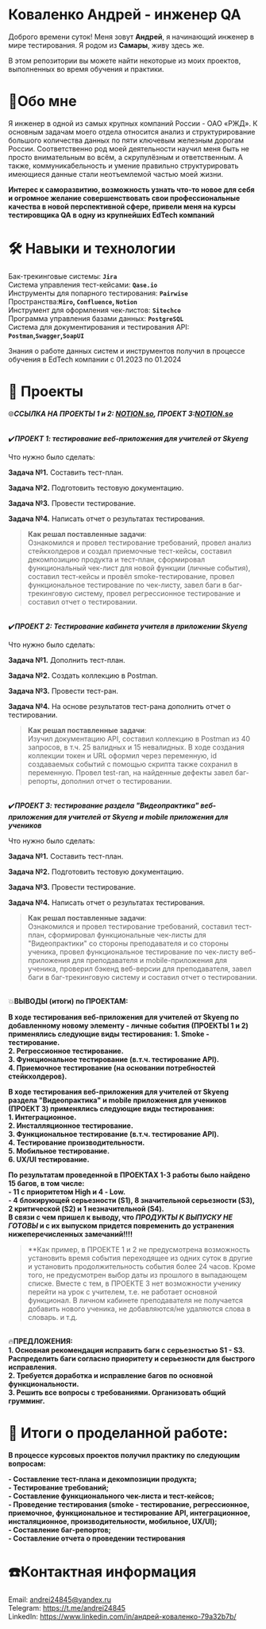 Коваленко Андрей - инженер QA  
===

Доброго времени суток! Меня зовут **Андрей**, я начинающий инженер в мире тестирования. Я родом из **Самары**, живу здесь же.  

В этом репозитории вы можете найти некоторые из моих проектов, выполненных во время обучения и практики.

🎯Обо мне
===
Я инженер в одной из самых крупных компаний России - ОАО «РЖД». К основным задачам моего отдела относится анализ и структурирование большого количества данных по пяти ключевым железным дорогам России. Соответственно род моей деятельности научил меня быть не просто внимательным во всём, а скрупулёзным и ответственным. А также, коммуникабельность и умение правильно структурировать имеющиеся данные стали неотъемлемой частью моей жизни.

**Интерес к саморазвитию, возможность узнать что-то новое для себя  и огромное желание совершенствовать свои профессиональные качества в новой перспективной сфере, привели меня на курсы тестировщика QA в одну из крупнейших EdTech компаний**

🛠️ Навыки и технологии
===

Бак-трекинговые системы: **`Jira`**    
Система управления тест-кейсами: **`Qase.io`**  
Инструменты для попарного тестирования: **`Pairwise`**  
Пространства:**`Miro`, `Confluence`, `Notion`**  
Инструмент для оформления чек-листов: **`Sitechco`**  
Программа управления базами данных: **`PostgreSQL`**  
Система для документирования и тестирования API: **`Postman`,`Swagger`,`SoapUI`**  

Знания о работе данных систем и инструментов получил в процессе обучения в EdTech компании с 01.2023 по 01.2024  

💼 Проекты  
===
🌐***ССЫЛКА НА ПРОЕКТЫ 1 и 2: [NOTION.so](https://abiding-pastry-af3.notion.site/b3ffe0061dff4d86ab18d4864316d18a?pvs=4), ПРОЕКТ 3:[NOTION.so](https://abiding-pastry-af3.notion.site/13059e56061a4c1c9e3629f6e536d56e?pvs=4)***
 
<br/>✔️***ПРОЕКТ 1: тестирование веб-приложения для учителей от Skyeng***

Что нужно было сделать:

**Задача №1.**  Составить тест-план.

**Задача №2.**  Подготовить тестовую документацию.  

**Задача №3.**  Провести тестирование.  

**Задача №4.**  Написать отчет о результатах тестирования. 

>**Как решал поставленные задачи**:  
Ознакомился и провел тестирование требований, провел анализ стейкхолдеров и создал приемочные тест-кейсы, составил декомпозицию продукта и тест-план, сформировал функциональный чек-лист для новой функции (личные события), составил тест-кейсы и провёл smoke-тестирование, провел функциональное тестирование по чек-листу, завел баги в баг-трекинговую систему, провел регрессионное тестирование и составил отчет о тестировании.  


<br/>✔️***ПРОЕКТ 2:  Тестирование кабинета учителя в приложении Skyeng***

Что нужно было сделать:

**Задача №1.** Дополнить тест-план. 

**Задача №2.** Создать коллекцию в Postman.  

**Задача №3.** Провести тест-ран. 

**Задача №4.** На основе результатов тест-рана дополнить отчет о тестировании.   

>**Как решал поставленные задачи**:  
Изучил документацию API, составил коллекцию в Postman из 40 запросов, в т.ч. 25 валидных и 15 невалидных. В ходе создания коллекции токен и URL оформил через переменную, id создаваемых событий с помощью скрипта также сохранил в переменную. Провел test-ran, на найденные дефекты завел баг-репорты, дополнил отчет о тестировании.  


<br/>✔️***ПРОЕКТ 3: тестирование раздела "Видеопрактика" веб-приложения для учителей от Skyeng и mobile приложения для учеников***

Что нужно было сделать:

**Задача №1.**  Составить тест-план.

**Задача №2.**  Подготовить тестовую документацию.  

**Задача №3.**  Провести тестирование.  

**Задача №4.**  Написать отчет о результатах тестирования. 

>**Как решал поставленные задачи**:  
Ознакомился и провел тестирование требований, составил тест-план, сформировал функциональные чек-листы для "Видеопрактики" со стороны преподавателя и со стороны ученика, провел функциональное тестирование по чек-листу веб-приложения для преподавателя и mobile-приложения для ученика, проверил бэкенд веб-версии для преподавателя, завел баги в баг-трекинговую систему и составил отчет о тестировании.  


<br/>💥**ВЫВОДЫ (итоги) по ПРОЕКТАМ:**

**В ходе тестирования веб-приложения для учителей от Skyeng по добавленному новому  элементу - личные события (ПРОЕКТЫ 1 и 2) применялись следующие виды тестирования:** 
**1. Smoke - тестирование.**  
**2. Регрессионное тестирование.**  
**3. Функциональное тестирование (в.т.ч. тестирование API).**  
**4. Приемочное тестирование (на основании потребностей стейкхолдеров).**

**В ходе тестирования веб-приложения для учителей от Skyeng раздела "Видеопрактика" и mobile приложения для учеников (ПРОЕКТ 3) применялись следующие виды тестирования:**  
**1. Интеграционное.**  
**2. Инсталляционное тестирование.**  
**3. Функциональное тестирование (в.т.ч. тестирование API).**  
**4. Тестирование производительности.**  
**5. Мобильное тестирование.**  
**6. UX/UI тестирование.**  

**По результатам проведенной в ПРОЕКТАХ 1-3 работы было найдено 15 багов, в том числе:**  
**- 11 с приоритетом High и 4 - Low.**  
**- 4 блокирующей серьезности (S1), 8 значительной серьезности (S3), 2 критической (S2) и 1 незначительной (S4).**  
**В связи с чем пришел к выводу, что *ПРОДУКТЫ К ВЫПУСКУ НЕ ГОТОВЫ* и с их выпуском придется повременить до устранения нижеперечисленных замечаний!!!!**  

>**Как пример, в ПРОЕКТЕ 1 и 2 не предусмотрена возможность установить время события переходящее из одних суток в другие и установить продолжительность события более 24 часов. Кроме того, не предусмотрен выбор даты из прошлого в выпадающем списке. Вместе с тем, в ПРОЕКТЕ 3 нет возможности ученику перейти на урок с учителем, т.е. не работает основной функционал. В личном кабинете преподавателя не получается добавить нового ученика, не добавляются/не удаляются слова в словарь. и т.д.  


<br/>🔥**ПРЕДЛОЖЕНИЯ:**  
**1. Основная рекомендация исправить баги с серьезностью S1 - S3. Распределить баги согласно приоритету и серьезности для быстрого исправления.**  
**2. Требуется доработка и исправление багов по основной функциональности.**  
**3. Решить все вопросы с требованиями. Организовать общий грумминг.**
  
🚀 Итоги о проделанной работе:
=

**В процессе курсовых проектов получил практику по следующим вопросам:**  

**- Составление тест-плана и декомпозиции продукта;**  
**- Тестирование требований;**  
**- Составление функционального чек-листа и тест-кейсов;**  
**- Проведение тестирования (smoke - тестирование, регрессионное, приемочное, функциональное и тестирование API, интеграционное, инсталяционное, производительности, мобильное, UX/UI);**  
**- Составление баг-репортов;**  
**- Составление отчета о проведении тестирования**  

☎️Контактная информация
==
Email: andrei24845@yandex.ru  
Telegram: https://t.me/andrei24845  
LinkedIn: https://www.linkedin.com/in/андрей-коваленко-79a32b7b/  

